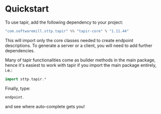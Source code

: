 # Quickstart

To use tapir, add the following dependency to your project:

```scala
"com.softwaremill.sttp.tapir" %% "tapir-core" % "1.11.44"
```

This will import only the core classes needed to create endpoint descriptions. To generate a server or a client, you
will need to add further dependencies.

Many of tapir functionalities come as builder methods in the main package, hence it's easiest to work with tapir if 
you import the main package entirely, i.e.:

```scala
import sttp.tapir.*
```

Finally, type:

```scala
endpoint.
```

and see where auto-complete gets you!

